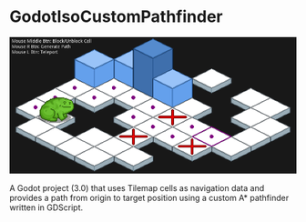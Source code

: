 # GodotIsoCustomPathfinder
![alt text](https://raw.githubusercontent.com/Lohan120/GodotIsoCustomPathfinder/Godot-3.0/Sample.png)

A Godot project (3.0) that uses Tilemap cells as navigation data and provides a path from origin to target position using a custom A* pathfinder written in GDScript.
